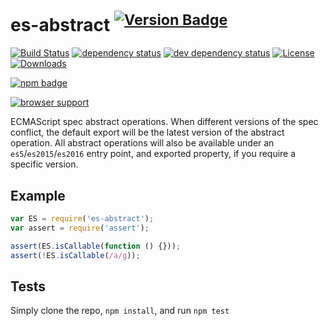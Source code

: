 # es-abstract <sup>[![Version Badge][npm-version-svg]][package-url]</sup>

[![Build Status][travis-svg]][travis-url]
[![dependency status][deps-svg]][deps-url]
[![dev dependency status][dev-deps-svg]][dev-deps-url]
[![License][license-image]][license-url]
[![Downloads][downloads-image]][downloads-url]

[![npm badge][npm-badge-png]][package-url]

[![browser support][testling-svg]][testling-url]

ECMAScript spec abstract operations.
When different versions of the spec conflict, the default export will be the latest version of the abstract operation.
All abstract operations will also be available under an `es5`/`es2015`/`es2016` entry point, and exported property, if you require a specific version.

## Example

```js
var ES = require('es-abstract');
var assert = require('assert');

assert(ES.isCallable(function () {}));
assert(!ES.isCallable(/a/g));
```

## Tests
Simply clone the repo, `npm install`, and run `npm test`

[package-url]: https://npmjs.org/package/es-abstract
[npm-version-svg]: http://versionbadg.es/ljharb/es-abstract.svg
[travis-svg]: https://travis-ci.org/ljharb/es-abstract.svg
[travis-url]: https://travis-ci.org/ljharb/es-abstract
[deps-svg]: https://david-dm.org/ljharb/es-abstract.svg
[deps-url]: https://david-dm.org/ljharb/es-abstract
[dev-deps-svg]: https://david-dm.org/ljharb/es-abstract/dev-status.svg
[dev-deps-url]: https://david-dm.org/ljharb/es-abstract#info=devDependencies
[testling-svg]: https://ci.testling.com/ljharb/es-abstract.png
[testling-url]: https://ci.testling.com/ljharb/es-abstract
[npm-badge-png]: https://nodei.co/npm/es-abstract.png?downloads=true&stars=true
[license-image]: https://img.shields.io/npm/l/es-abstract.svg
[license-url]: LICENSE
[downloads-image]: https://img.shields.io/npm/dm/es-abstract.svg
[downloads-url]: https://npm-stat.com/charts.html?package=es-abstract
